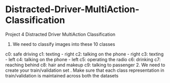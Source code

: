 # Distracted-Driver-MultiAction-Classification
Project 4 Distracted Driver MultiAction Classification
1. We need to classify images into these 10 classes 

c0: safe driving
c1: texting - right
c2: talking on the phone - right
c3: texting - left
c4: talking on the phone - left
c5: operating the radio
c6: drinking
c7: reaching behind
c8: hair and makeup
c9: talking to passenger
2. We need to create your train/validation set . Make sure that each class representation in train/validation is maintained across both the datasets 
